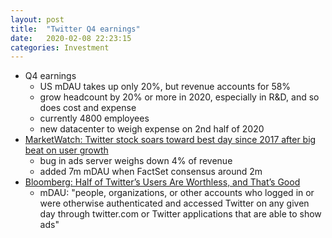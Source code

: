 ```yaml
---
layout: post
title:  "Twitter Q4 earnings"
date:   2020-02-08 22:23:15
categories: Investment
---
```


- Q4 earnings
    - US mDAU takes up only 20%, but revenue accounts for 58%
    - grow headcount by 20% or more in 2020, especially in R&D, and so does cost and expense
    - currently 4800 employees
    - new datacenter to weigh expense on 2nd half of 2020
- [MarketWatch: Twitter stock soars toward best day since 2017 after big beat on user growth](https://www.marketwatch.com/story/twitter-stock-gains-after-first-1-billion-revenue-quarter-big-user-growth-beat-2020-02-06)
    - bug in ads server weighs down 4% of revenue
    - added 7m mDAU when FactSet consensus around 2m
- [Bloomberg: Half of Twitter’s Users Are Worthless, and That’s Good](https://finance.yahoo.com/news/half-twitter-users-worthless-good-145157805.html?.tsrc=rss)
    - mDAU: "people, organizations, or other accounts who logged in or were otherwise authenticated and accessed Twitter on any given day through twitter.com or Twitter applications that are able to show ads"